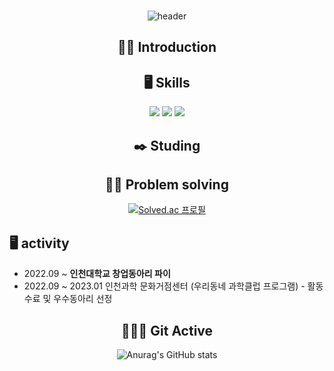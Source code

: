 ### 
<div align="center">
  
![header](https://capsule-render.vercel.app/api?type=cylinder&color=000000&height=150&section=header&text=Hyeokzzi's%20Git&fontColor=ffffff&fontSize=70&animation=fadeIn&fontAlignY=55)

## 🙌🏼 Introduction
  

## 🖥️ Skills
<img src="https://img.shields.io/badge/C-A8B9CC?style=flat-square&logo=C&logoColor=blue"/>  <img src="https://img.shields.io/badge/C++-00599C?style=flat-square&logo=C++&logoColor=blue"/>  <img src="https://img.shields.io/badge/Python-3776AB?style=flat-square&logo=Python&logoColor=yellow"/>

## ✒️ Studing 
   
## 💪🏼 Problem solving 
[![Solved.ac
프로필](http://mazassumnida.wtf/api/generate_badge?boj=qnekvptmxm74)](https://solved.ac/qnekvptmxm74) 

</div>
   
## 🖥️ activity 
* 2022.09 ~ **인천대학교 창업동아리 파이**
* 2022.09 ~ 2023.01 인천과학 문화거점센터 (우리동네 과학클럽 프로그램) - 활동 수료 및 우수동아리 선정


<div align="center">

##  🏃🏼‍♂️ Git Active  

![Anurag's GitHub stats](https://github-readme-stats.vercel.app/api?username=hyeokzzi&show_icons=true&theme=dracula) 
   
</div>
  
<!--
## 🏆 수상경력 
* 2018 인천대학교 창의적종합설계경진대회                            **입상**
* 2018 인천대학교 드론챌린지(주행부문)                              **동상**
* 2021 인천대학교 자율주행 소프트웨어 챌린지(with IPG Automotive)   **금상**
* 2022 스마트 모빌리티 경진대회                                    **동상**
* 2022 인천대학교 PBL(Project Based Learning) 프로그램         **대상 및 인천시장상**


-->

<!--
**hyeokzzi/hyeokzzi** is a ✨ _special_ ✨ repository because its `README.md` (this file) appears on your GitHub profile.

Here are some ideas to get you started:

- 🔭 I’m currently working on ...
- 🌱 I’m currently learning ...
- 👯 I’m looking to collaborate on ...
- 🤔 I’m looking for help with ...
- 💬 Ask me about ...
- 📫 How to reach me: ...
- 😄 Pronouns: ...
- ⚡ Fun fact: ...
-->
